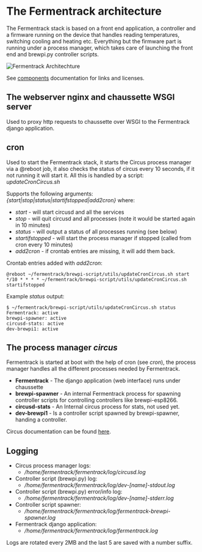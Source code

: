 # The Fermentrack architecture

The Fermentrack stack is based on a front end application, a controller and a firmware
running on the device that handles reading temperatures, switching cooling and heating etc.
Everything but the firmware part is running under a process manager, which takes care of
launching the front end and brewpi.py controller scripts.

![Fermentrack Architechture](img/fermentrack.png)

See [components](components.md) documentation for links and licenses.

## The webserver nginx and chaussette WSGI server

Used to proxy http requests to chaussette over WSGI to the Fermentrack django application.

## cron

Used to start the Fermentrack stack, it starts the Circus process manager via a @reboot job,
it also checks the status of circus every 10 seconds, if it not running it will start it.
All this is handled by a script: *updateCronCircus.sh*

Supports the following arguments: *{start|stop|status|startifstopped|add2cron}* where:

* *start* - will start circusd and all the services
* *stop* - will quit circusd and all processes (note it would be started again in 10 minutes)
* *status* - will output a status of all processes running (see below)
* *startifstopped* - will start the process manager if stopped (called from cron every 10 minutes)
* *add2cron* - if crontab entries are missing, it will add them back.

Crontab entries added with *add2cron*:

    @reboot ~/fermentrack/brewpi-script/utils/updateCronCircus.sh start
    */10 * * * * ~/fermentrack/brewpi-script/utils/updateCronCircus.sh startifstopped


Example *status* output:

    $ ~/fermentrack/brewpi-script/utils/updateCronCircus.sh status
    Fermentrack: active
    brewpi-spawner: active
    circusd-stats: active
    dev-brewpi1: active


## The process manager *circus*

Fermentrack is started at boot with the help of cron (see *cron*), the process manager handles
all the different processes needed by Fermentrack.

* **Fermentrack** - The django application (web interface) runs under chaussette
* **brewpi-spawner** - An internal Fermentrack process for spawning controller scripts for controlling controllers like brewpi-esp8266.
* **circusd-stats** - An Internal circus process for stats, not used yet.
* **dev-brewpi1** - Is a controller script spawned by brewpi-spawner, handing a controller.

Circus documentation can be found [here](https://circus.readthedocs.io/en/latest/).

## Logging

* Circus process manager logs:
    - */home/fermentrack/fermentrack/log/circusd.log*
* Controller script (brewpi.py) log: 
    - */home/fermentrack/fermentrack/log/dev-[name]-stdout.log*
* Controller script (brewpi.py) error/info log:
   - */home/fermentrack/fermentrack/log/dev-[name]-stderr.log*
* Controller script spawner:
   - */home/fermentrack/fermentrack/log/fermentrack-brewpi-spawner.log*
* Fermentrack django application:
   - */home/fermentrack/fermentrack/log/fermentrack.log*

Logs are rotated every 2MB and the last 5 are saved with a number suffix.